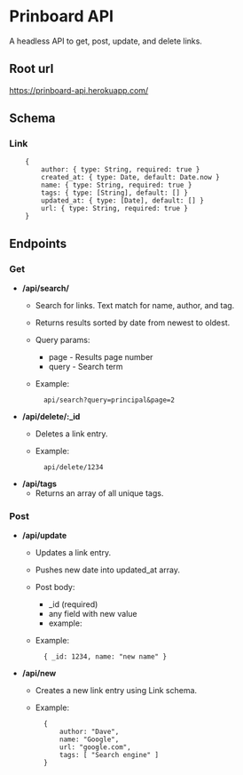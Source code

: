 # Prinboard API

A headless API to get, post, update, and delete links.

## Root url

https://prinboard-api.herokuapp.com/

## Schema

###  Link

		{
			author: { type: String, required: true }
			created_at: { type: Date, default: Date.now }
			name: { type: String, required: true }
			tags: { type: [String], default: [] }
			updated_at: { type: [Date], default: [] }
			url: { type: String, required: true }
		}

## Endpoints

### Get

-   **/api/search/**
	* Search for links. Text match for name, author, and tag.
	* Returns results sorted by date from newest to oldest.
	* Query params:
		* page - Results page number
		* query - Search term
	* Example:

			api/search?query=principal&page=2

-   **/api/delete/:\_id**
	* Deletes a link entry.
	* Example: 
		
			api/delete/1234

-   **/api/tags**
	* Returns an array of all unique tags.

### Post

-   **/api/update**
	* Updates a link entry.
	* Pushes new date into updated_at array.
	* Post body:
		* \_id (required)
		* any field with new value
		* example:
	* Example:

			{ _id: 1234, name: "new name" }
-   **/api/new**
	* Creates a new link entry using Link schema.
	* Example:

			{
				author: "Dave",
				name: "Google",
				url: "google.com",
				tags: [ "Search engine" ]
			}
